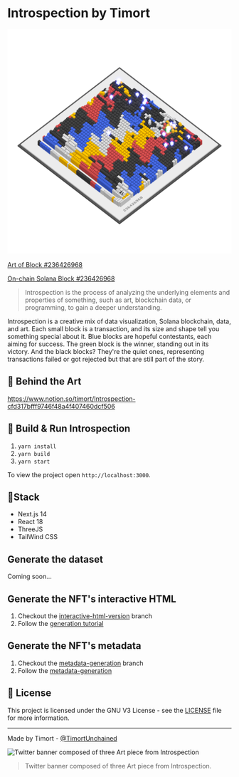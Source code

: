 # Introspection by Timort

<img src="https://github.com/QTimort/Introspection/blob/master/public/block_236426968.png" alt="Instrospection Block 236426968" width="512"/>

[Art of Block #236426968](https://github.com/QTimort/Introspection/blob/master/public/block_236426968.png?raw=true)

[On-chain Solana Block #236426968](https://solana.fm/block/236426968?cluster=mainnet-alpha)

> Introspection is the process of analyzing the underlying elements and properties of something, such as art, blockchain data, or programming, to gain a deeper understanding.

Introspection is a creative mix of data visualization, Solana blockchain, data, and art.
Each small block is a transaction, and its size and shape tell you something special about it.
Blue blocks are hopeful contestants, each aiming for success. The green block is the winner, standing out in its victory.
And the black blocks? They're the quiet ones, representing transactions failed or got rejected but that are still part of the story.


## 🎨 Behind the Art
https://www.notion.so/timort/Introspection-cfd317bfff9746f48a4f407460dcf506

## 🚀 Build & Run Introspection

1. `yarn install`
2. `yarn build`
3. `yarn start`

To view the project open `http://localhost:3000`.

## 🧱Stack

- Next.js 14
- React 18
- ThreeJS
- TailWind CSS

## Generate the dataset
Coming soon...

## Generate the NFT's interactive HTML
1. Checkout the [interactive-html-version](https://github.com/QTimort/Introspection/tree/interactive-html-version) branch
2. Follow the [generation tutorial](https://github.com/QTimort/Introspection/blob/interactive-html-version/bundle.md)

## Generate the NFT's metadata
1. Checkout the [metadata-generation](https://github.com/QTimort/Introspection/tree/metadata-generation) branch
2. Follow the [metadata-generation](https://github.com/QTimort/Introspection/blob/metadata-generation/metadata.md)

## 📝 License

This project is licensed under the GNU V3 License - see the [LICENSE](LICENSE) file for more information.

---

Made by Timort - [@TimortUnchained](https://twitter.com/TimortUnchained)

![Twitter banner composed of three Art piece from Introspection](https://github.com/QTimort/Introspection/assets/25301692/c5c17ec8-0350-4dd4-864b-36b254bf63e1)
> Twitter banner composed of three Art piece from Introspection.
